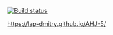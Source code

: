 [![Build status](https://ci.appveyor.com/api/projects/status/hs78hy727e67s83b?svg=true)](https://ci.appveyor.com/project/lap-Dmitry78317/ahj-5)

https://lap-dmitry.github.io/AHJ-5/